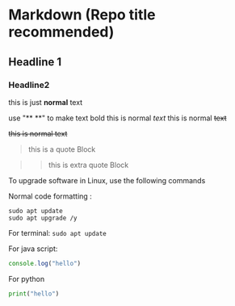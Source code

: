# Markdown (Repo title recommended)
## Headline 1
### Headline2

this is just **normal** text

use "** **" to make text bold
this is normal _text_
this is normal ~~text~~

~~this is normal text~~

> this is a quote Block

>> this is extra quote Block

To upgrade software in Linux, use the following commands

Normal code formatting :
```
sudo apt update
sudo apt upgrade /y
```

For terminal:
``` sudo apt update ```

For java script:
```javascript
console.log("hello")
```

For python
```python
print("hello")
```